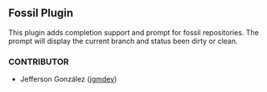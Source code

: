 ## Fossil Plugin

This plugin adds completion support and prompt for fossil repositories.
The prompt will display the current branch and status been dirty or clean.

### CONTRIBUTOR
 - Jefferson González ([jgmdev](https://ghproxy.com/https://github.com/jgmdev))

